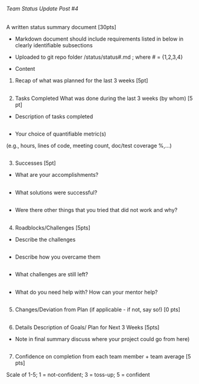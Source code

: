 ###### Team Status Update Post #4

A written status summary document [30pts]

* Markdown document should include requirements listed in below in clearly identifiable subsections

* Uploaded to git repo folder /status/status​#​.md ; where # = {1,2,3,4}

* Content

1. Recap of what was planned for the last 3 weeks [5pt]

## 

2. Tasks Completed What was done during the last 3 weeks (by whom) [5 pt]

* Description of tasks completed

## 

* Your choice of quantifiable metric(s)

(e.g., hours, lines of code, meeting count, doc/test coverage %,...)

## 

3. Successes [5pt]

* What are your accomplishments?

## 

* What solutions were successful?

## 

* Were there other things that you tried that did not work and why?

## 

4. Roadblocks/Challenges [5pts]

* Describe the challenges

## 

* Describe how you overcame them

## 

* What challenges are still left?

## 

* What do you need help with? How can your mentor help?

## 

5. Changes/Deviation from Plan ​(if applicable - if not, say so!) [0 pts]

## 

6. Details Description of Goals/ Plan for ​Next 3 Weeks [5pts]

* Note in final summary discuss where your project could go from here)

## 

7. Confidence on completion from each team member + team average [5 pts]

Scale of 1-5; 1 = not-confident; 3 = toss-up; 5 = confident

## 
